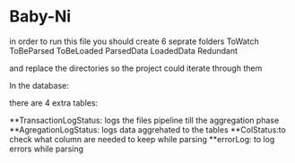 # Baby-Ni

in order to run this file you should create 6 seprate folders 
ToWatch
ToBeParsed
ToBeLoaded
ParsedData
LoadedData 
Redundant

and replace the directories 
so the project could iterate through them

In the database:
 
 there are 4 extra tables:

**TransactionLogStatus: logs the files pipeline till the aggregation phase 
**AgregationLogStatus: logs data aggrehated to the tables
**ColStatus:to check what column are needed to keep while parsing
**errorLog: to log errors while parsing
